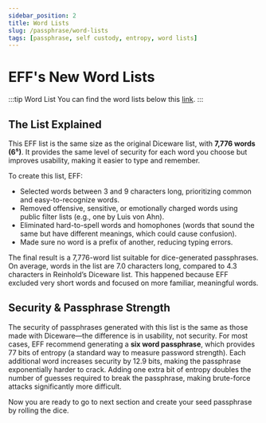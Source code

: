 ```yaml
---
sidebar_position: 2
title: Word Lists
slug: /passphrase/word-lists
tags: [passphrase, self custody, entropy, word lists]
---
```


# EFF's New Word Lists

:::tip Word List
You can find the word lists below this [link](https://www.eff.org/files/2016/07/18/eff_large_wordlist.txt).
:::


## The List Explained

This EFF list is the same size as the original Diceware list, with **7,776 words (6⁵)**. It provides the same level of security for each word you choose but improves usability, making it easier to type and remember.

To create this list, EFF:

- Selected words between 3 and 9 characters long, prioritizing common and easy-to-recognize words.
- Removed offensive, sensitive, or emotionally charged words using public filter lists (e.g., one by Luis von Ahn).
- Eliminated hard-to-spell words and homophones (words that sound the same but have different meanings, which could cause confusion).
- Made sure no word is a prefix of another, reducing typing errors.

The final result is a 7,776-word list suitable for dice-generated passphrases. On average, words in the list are 7.0 characters long, compared to 4.3 characters in Reinhold’s Diceware list. This happened because EFF excluded very short words and focused on more familiar, meaningful words.


## Security & Passphrase Strength

The security of passphrases generated with this list is the same as those made with Diceware—the difference is in usability, not security. For most cases, EFF recommend generating a **six word passphrase**, which provides 77 bits of entropy (a standard way to measure password strength). Each additional word increases security by 12.9 bits, making the passphrase exponentially harder to crack. Adding one extra bit of entropy doubles the number of guesses required to break the passphrase, making brute-force attacks significantly more difficult.

Now you are ready to go to next section and create your seed passphrase by rolling the dice.